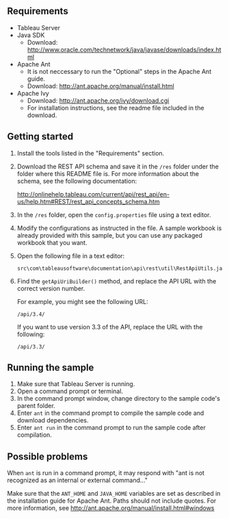 
## Requirements

* Tableau Server
* Java SDK
  * Download: <http://www.oracle.com/technetwork/java/javase/downloads/index.html>
* Apache Ant
  * It is not neccessary to run the "Optional" steps in the Apache Ant guide.
  * Download: <http://ant.apache.org/manual/install.html>
* Apache Ivy
  * Download: <http://ant.apache.org/ivy/download.cgi>
  * For installation instructions, see the readme file included in the download.

## Getting started

1. Install the tools listed in the "Requirements" section.
1. Download the REST API schema and save it in the `/res` folder under the folder where this README file is. For more information about the schema, see the following documentation:

   <http://onlinehelp.tableau.com/current/api/rest_api/en-us/help.htm#REST/rest_api_concepts_schema.htm>

1. In the `/res` folder, open the `config.properties` file using a text editor.
1. Modify the configurations as instructed in the file. A sample workbook is already provided with this sample, but you can use any packaged workbook that you want.
1. Open the following file in a text editor:

   ```
   src\com\tableausoftware\documentation\api\rest\util\RestApiUtils.java
   ```

1. Find the `getApiUriBuilder()` method, and replace the API URL with the correct version number.

   For example, you might see the following URL:

   ```
   /api/3.4/
   ```

   If you want to use version 3.3 of the API, replace the URL with the following:

   ```
   /api/3.3/
   ```

## Running the sample

1. Make sure that Tableau Server is running.
1. Open a command prompt or terminal.
1. In the command prompt window, change directory to the sample code's parent folder.
1. Enter `ant` in the command prompt to compile the sample code and download dependencies.
1. Enter `ant run` in the command prompt to run the sample code after compilation.

## Possible problems

When `ant` is run in a command prompt, it may respond with "ant is not recognized as an internal or external command..."

Make sure that the `ANT_HOME` and `JAVA_HOME` variables are set as described in the installation guide for Apache Ant. Paths should not include quotes.
For more information, see <http://ant.apache.org/manual/install.html#windows>
